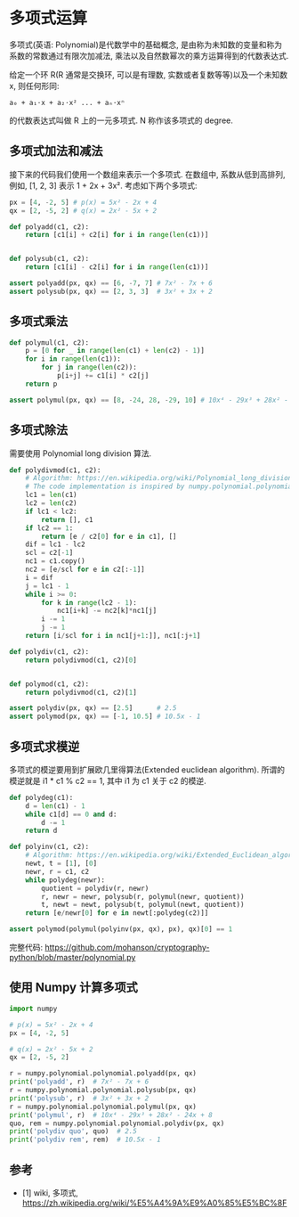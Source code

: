 # 多项式运算

多项式(英语: Polynomial)是代数学中的基础概念, 是由称为未知数的变量和称为系数的常数通过有限次加减法, 乘法以及自然数幂次的乘方运算得到的代数表达式.

给定一个环 R(R 通常是交换环, 可以是有理数, 实数或者复数等等)以及一个未知数 x, 则任何形同:

```text
a₀ + a₁⋅x + a₂⋅x² ... + aₙ⋅xⁿ
```

的代数表达式叫做 R 上的一元多项式. N 称作该多项式的 degree.

## 多项式加法和减法

接下来的代码我们使用一个数组来表示一个多项式. 在数组中, 系数从低到高排列, 例如, [1, 2, 3] 表示 1 + 2x + 3x². 考虑如下两个多项式:

```py
px = [4, -2, 5] # p(x) = 5x² - 2x + 4
qx = [2, -5, 2] # q(x) = 2x² - 5x + 2
```

```py
def polyadd(c1, c2):
    return [c1[i] + c2[i] for i in range(len(c1))]


def polysub(c1, c2):
    return [c1[i] - c2[i] for i in range(len(c1))]

assert polyadd(px, qx) == [6, -7, 7] # 7x² - 7x + 6
assert polysub(px, qx) == [2, 3, 3]  # 3x² + 3x + 2
```

## 多项式乘法

```py
def polymul(c1, c2):
    p = [0 for _ in range(len(c1) + len(c2) - 1)]
    for i in range(len(c1)):
        for j in range(len(c2)):
            p[i+j] += c1[i] * c2[j]
    return p

assert polymul(px, qx) == [8, -24, 28, -29, 10] # 10x⁴ - 29x³ + 28x² - 24x + 8
```

## 多项式除法

需要使用 Polynomial long division 算法.

```py
def polydivmod(c1, c2):
    # Algorithm: https://en.wikipedia.org/wiki/Polynomial_long_division
    # The code implementation is inspired by numpy.polynomial.polynomial.polydiv
    lc1 = len(c1)
    lc2 = len(c2)
    if lc1 < lc2:
        return [], c1
    if lc2 == 1:
        return [e / c2[0] for e in c1], []
    dif = lc1 - lc2
    scl = c2[-1]
    nc1 = c1.copy()
    nc2 = [e/scl for e in c2[:-1]]
    i = dif
    j = lc1 - 1
    while i >= 0:
        for k in range(lc2 - 1):
            nc1[i+k] -= nc2[k]*nc1[j]
        i -= 1
        j -= 1
    return [i/scl for i in nc1[j+1:]], nc1[:j+1]

def polydiv(c1, c2):
    return polydivmod(c1, c2)[0]


def polymod(c1, c2):
    return polydivmod(c1, c2)[1]

assert polydiv(px, qx) == [2.5]      # 2.5
assert polymod(px, qx) == [-1, 10.5] # 10.5x - 1
```

## 多项式求模逆

多项式的模逆要用到扩展欧几里得算法(Extended euclidean algorithm). 所谓的模逆就是 i1 * c1 % c2 == 1, 其中 i1 为 c1 关于 c2 的模逆.

```py
def polydeg(c1):
    d = len(c1) - 1
    while c1[d] == 0 and d:
        d -= 1
    return d

def polyinv(c1, c2):
    # Algorithm: https://en.wikipedia.org/wiki/Extended_Euclidean_algorithm
    newt, t = [1], [0]
    newr, r = c1, c2
    while polydeg(newr):
        quotient = polydiv(r, newr)
        r, newr = newr, polysub(r, polymul(newr, quotient))
        t, newt = newt, polysub(t, polymul(newt, quotient))
    return [e/newr[0] for e in newt[:polydeg(c2)]]

assert polymod(polymul(polyinv(px, qx), px), qx)[0] == 1
```

完整代码: <https://github.com/mohanson/cryptography-python/blob/master/polynomial.py>

## 使用 Numpy 计算多项式

```py
import numpy

# p(x) = 5x² - 2x + 4
px = [4, -2, 5]

# q(x) = 2x² - 5x + 2
qx = [2, -5, 2]

r = numpy.polynomial.polynomial.polyadd(px, qx)
print('polyadd', r)  # 7x² - 7x + 6
r = numpy.polynomial.polynomial.polysub(px, qx)
print('polysub', r)  # 3x² + 3x + 2
r = numpy.polynomial.polynomial.polymul(px, qx)
print('polymul', r)  # 10x⁴ - 29x³ + 28x² - 24x + 8
quo, rem = numpy.polynomial.polynomial.polydiv(px, qx)
print('polydiv quo', quo)  # 2.5
print('polydiv rem', rem)  # 10.5x - 1
```

## 参考

- [1] wiki, 多项式, <https://zh.wikipedia.org/wiki/%E5%A4%9A%E9%A0%85%E5%BC%8F>
